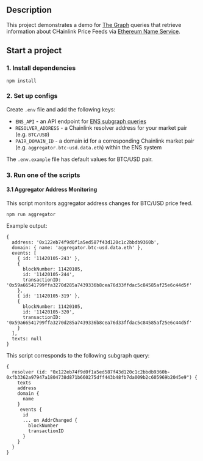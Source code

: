 ## Description

This project demonstrates a demo for [The Graph](https://thegraph.com) queries that retrieve information about CHainlink Price Feeds via [Ethereum Name Service](https://app.ens.domains).

## Start a project

### 1. Install dependencies
```
npm install
```

### 2. Set up configs

Create `.env` file and add the following keys:
 - `ENS_API` - an API endpoint for [ENS subgraph queries](https://thegraph.com/explorer/subgraph/ensdomains/ens)
 - `RESOLVER_ADDRESS` - a Chainlink resolver address for your market pair (e.g. `BTC/USD`)
 - `PAIR_DOMAIN_ID` - a domain id for a corresponding Chainlink market pair (e.g. `aggregator.btc-usd.data.eth`) within the ENS system

The `.env.example` file has default values for BTC/USD pair.

### 3. Run one of the scripts

#### 3.1 Aggregator Address Monitoring

This script monitors aggregator address changes for BTC/USD price feed.

```
npm run aggregator
```

Example output:
```
{
  address: '0x122eb74f9d0f1a5ed587f43d120c1c2bbdb9360b',
  domain: { name: 'aggregator.btc-usd.data.eth' },
  events: [
    { id: '11420105-243' },
    {
      blockNumber: 11420105,
      id: '11420105-244',
      transactionID: '0x59a66541799ffa3270d285a7439336b8cea76d33ffdac5c84585af25e6c44d5f'
    },
    { id: '11420105-319' },
    {
      blockNumber: 11420105,
      id: '11420105-320',
      transactionID: '0x59a66541799ffa3270d285a7439336b8cea76d33ffdac5c84585af25e6c44d5f'
    }
  ],
  texts: null
}
```

This script corresponds to the following subgraph query:

```
{
  resolver (id: "0x122eb74f9d0f1a5ed587f43d120c1c2bbdb9360b-0xfb3362a97947a1804738d871b660275dff443b48fb7da009b2c605969b2045e9") {
    texts
    address
    domain {
      name
    }
     events {
      id
      ... on AddrChanged {
        blockNumber
        transactionID
      }
    }
  }
}
```